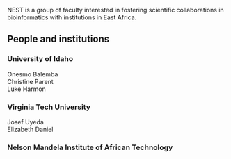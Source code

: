 NEST is a group of faculty interested in fostering scientific collaborations in bioinformatics with institutions in East Africa.

## People and institutions

### University of Idaho

Onesmo Balemba  
Christine Parent  
Luke Harmon  

### Virginia Tech University

Josef Uyeda  
Elizabeth Daniel  

### Nelson Mandela Institute of African Technology
